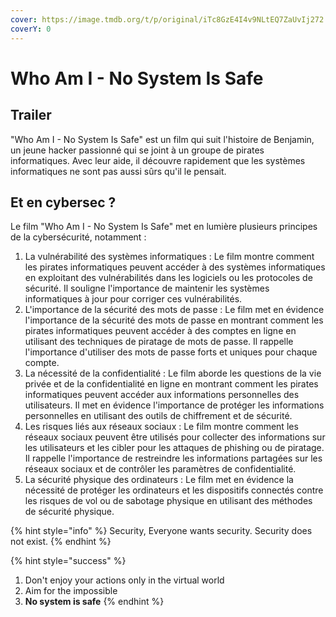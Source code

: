 ```yaml
---
cover: https://image.tmdb.org/t/p/original/iTc8GzE4I4v9NLtEQ7ZaUvIj272.jpg
coverY: 0
---
```


# Who Am I - No System Is Safe

## Trailer

"Who Am I - No System Is Safe" est un film qui suit l'histoire de Benjamin, un jeune hacker passionné qui se joint à un groupe de pirates informatiques. Avec leur aide, il découvre rapidement que les systèmes informatiques ne sont pas aussi sûrs qu'il le pensait.



## Et en cybersec ?

Le film "Who Am I - No System Is Safe" met en lumière plusieurs principes de la cybersécurité, notamment :

1. La vulnérabilité des systèmes informatiques : Le film montre comment les pirates informatiques peuvent accéder à des systèmes informatiques en exploitant des vulnérabilités dans les logiciels ou les protocoles de sécurité. Il souligne l'importance de maintenir les systèmes informatiques à jour pour corriger ces vulnérabilités.
2. L'importance de la sécurité des mots de passe : Le film met en évidence l'importance de la sécurité des mots de passe en montrant comment les pirates informatiques peuvent accéder à des comptes en ligne en utilisant des techniques de piratage de mots de passe. Il rappelle l'importance d'utiliser des mots de passe forts et uniques pour chaque compte.
3. La nécessité de la confidentialité : Le film aborde les questions de la vie privée et de la confidentialité en ligne en montrant comment les pirates informatiques peuvent accéder aux informations personnelles des utilisateurs. Il met en évidence l'importance de protéger les informations personnelles en utilisant des outils de chiffrement et de sécurité.
4. Les risques liés aux réseaux sociaux : Le film montre comment les réseaux sociaux peuvent être utilisés pour collecter des informations sur les utilisateurs et les cibler pour les attaques de phishing ou de piratage. Il rappelle l'importance de restreindre les informations partagées sur les réseaux sociaux et de contrôler les paramètres de confidentialité.
5. La sécurité physique des ordinateurs : Le film met en évidence la nécessité de protéger les ordinateurs et les dispositifs connectés contre les risques de vol ou de sabotage physique en utilisant des méthodes de sécurité physique.



{% hint style="info" %}
Security, Everyone wants security. Security does not exist.&#x20;
{% endhint %}

{% hint style="success" %}
1. Don't enjoy your actions only in the virtual world
2. Aim for the impossible
3. **No system is safe**
{% endhint %}
